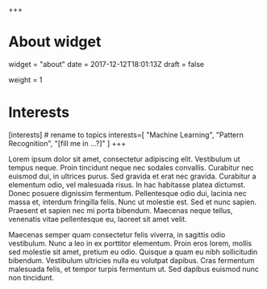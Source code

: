 +++
# About widget
widget = "about"
date = 2017-12-12T18:01:13Z
draft = false

weight = 1
# Interests
[interests] # rename to topics
    interests=[
        "Machine Learning",
        "Pattern Recognition",
        "[fill me in ...?]"
    ]
+++

Lorem ipsum dolor sit amet, consectetur adipiscing elit. Vestibulum ut tempus neque. Proin tincidunt neque nec sodales convallis. Curabitur nec euismod dui, in ultrices purus. Sed gravida et erat nec gravida. Curabitur a elementum odio, vel malesuada risus. In hac habitasse platea dictumst. Donec posuere dignissim fermentum. Pellentesque odio dui, lacinia nec massa et, interdum fringilla felis. Nunc ut molestie est. Sed et nunc sapien. Praesent et sapien nec mi porta bibendum. Maecenas neque tellus, venenatis vitae pellentesque eu, laoreet sit amet velit.

Maecenas semper quam consectetur felis viverra, in sagittis odio vestibulum. Nunc a leo in ex porttitor elementum. Proin eros lorem, mollis sed molestie sit amet, pretium eu odio. Quisque a quam eu nibh sollicitudin bibendum. Vestibulum ultricies nulla eu volutpat dapibus. Cras fermentum malesuada felis, et tempor turpis fermentum ut. Sed dapibus euismod nunc non tincidunt.

